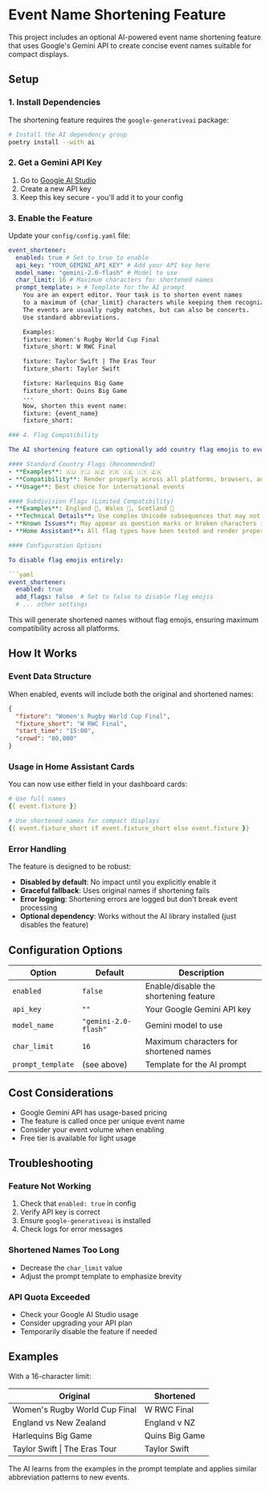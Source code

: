 # Event Name Shortening Feature

This project includes an optional AI-powered event name shortening feature that uses Google's Gemini API to create concise event names suitable for compact displays.

## Setup

### 1. Install Dependencies

The shortening feature requires the `google-generativeai` package:

```bash
# Install the AI dependency group
poetry install --with ai
```

### 2. Get a Gemini API Key

1. Go to [Google AI Studio](https://aistudio.google.com/)
2. Create a new API key
3. Keep this key secure - you'll add it to your config

### 3. Enable the Feature

Update your `config/config.yaml` file:

````yaml
event_shortener:
  enabled: true # Set to true to enable
  api_key: "YOUR_GEMINI_API_KEY" # Add your API key here
  model_name: "gemini-2.0-flash" # Model to use
  char_limit: 16 # Maximum characters for shortened names
  prompt_template: > # Template for the AI prompt
    You are an expert editor. Your task is to shorten event names
    to a maximum of {char_limit} characters while keeping them recognizable.
    The events are usually rugby matches, but can also be concerts.
    Use standard abbreviations.

    Examples:
    fixture: Women's Rugby World Cup Final
    fixture_short: W RWC Final

    fixture: Taylor Swift | The Eras Tour
    fixture_short: Taylor Swift

    fixture: Harlequins Big Game
    fixture_short: Quins Big Game
    ---
    Now, shorten this event name:
    fixture: {event_name}
    fixture_short:

### 4. Flag Compatibility

The AI shortening feature can optionally add country flag emojis to event names. However, flag rendering compatibility varies across platforms:

#### Standard Country Flags (Recommended)
- **Examples**: 🇦🇺 🇫🇯 🇳🇿 🇫🇷 🇮🇪 🇮🇹 🇿🇦
- **Compatibility**: Render properly across all platforms, browsers, and applications
- **Usage**: Best choice for international events

#### Subdivision Flags (Limited Compatibility)
- **Examples**: England 🏴󠁧󠁢󠁥󠁮󠁧󠁿, Wales 🏴󠁧󠁢󠁷󠁬󠁳󠁿, Scotland 🏴󠁧󠁢󠁳󠁣󠁴󠁿
- **Technical Details**: Use complex Unicode subsequences that may not render properly in some browsers and platforms
- **Known Issues**: May appear as question marks or broken characters in Edge, older browsers, or some systems
- **Home Assistant**: All flag types have been tested and render properly in the Home Assistant Android app

#### Configuration Options

To disable flag emojis entirely:

```yaml
event_shortener:
  enabled: true
  add_flags: false  # Set to false to disable flag emojis
  # ... other settings
````

This will generate shortened names without flag emojis, ensuring maximum compatibility across all platforms.

## How It Works

### Event Data Structure

When enabled, events will include both the original and shortened names:

```json
{
  "fixture": "Women's Rugby World Cup Final",
  "fixture_short": "W RWC Final",
  "start_time": "15:00",
  "crowd": "80,000"
}
````

### Usage in Home Assistant Cards

You can now use either field in your dashboard cards:

```yaml
# Use full names
{{ event.fixture }}

# Use shortened names for compact displays
{{ event.fixture_short if event.fixture_short else event.fixture }}
```

### Error Handling

The feature is designed to be robust:

- **Disabled by default**: No impact until you explicitly enable it
- **Graceful fallback**: Uses original names if shortening fails
- **Error logging**: Shortening errors are logged but don't break event processing
- **Optional dependency**: Works without the AI library installed (just disables the feature)

## Configuration Options

| Option            | Default              | Description                            |
| ----------------- | -------------------- | -------------------------------------- |
| `enabled`         | `false`              | Enable/disable the shortening feature  |
| `api_key`         | `""`                 | Your Google Gemini API key             |
| `model_name`      | `"gemini-2.0-flash"` | Gemini model to use                    |
| `char_limit`      | `16`                 | Maximum characters for shortened names |
| `prompt_template` | (see above)          | Template for the AI prompt             |

## Cost Considerations

- Google Gemini API has usage-based pricing
- The feature is called once per unique event name
- Consider your event volume when enabling
- Free tier is available for light usage

## Troubleshooting

### Feature Not Working

1. Check that `enabled: true` in config
2. Verify API key is correct
3. Ensure `google-generativeai` is installed
4. Check logs for error messages

### Shortened Names Too Long

- Decrease the `char_limit` value
- Adjust the prompt template to emphasize brevity

### API Quota Exceeded

- Check your Google AI Studio usage
- Consider upgrading your API plan
- Temporarily disable the feature if needed

## Examples

With a 16-character limit:

| Original                      | Shortened      |
| ----------------------------- | -------------- |
| Women's Rugby World Cup Final | W RWC Final    |
| England vs New Zealand        | England v NZ   |
| Harlequins Big Game           | Quins Big Game |
| Taylor Swift \| The Eras Tour | Taylor Swift   |

The AI learns from the examples in the prompt template and applies similar abbreviation patterns to new events.
